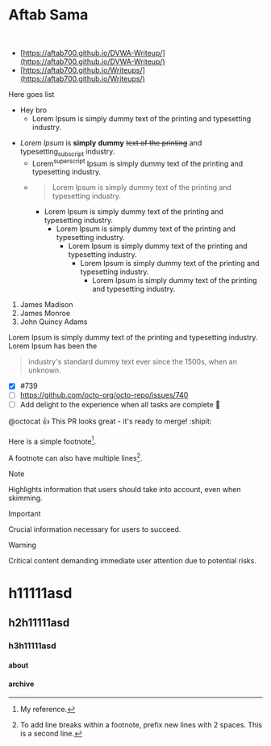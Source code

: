 

# Aftab Sama

<br />


- [https://aftab700.github.io/DVWA-Writeup/](https://aftab700.github.io/DVWA-Writeup/)
- [https://aftab700.github.io/Writeups/](https://aftab700.github.io/Writeups/)


Here goes list
- Hey bro
    - Lorem Ipsum is simply dummy text of the printing and typesetting industry.

* _Lorem_ *Ipsum* is __simply__ **dummy** ~~text of the printing~~ and typesetting<sub>subscript</sub> industry.
  -  Lorem<sup>superscript</sup> Ipsum is simply dummy text of the printing and typesetting industry.
  - > Lorem Ipsum is simply dummy text of the printing and typesetting industry.
    - Lorem Ipsum is simply dummy text of the printing and typesetting industry.
      - Lorem Ipsum is simply dummy text of the printing and typesetting industry.
        - Lorem Ipsum is simply dummy text of the printing and typesetting industry.
            - Lorem Ipsum is simply dummy text of the printing and typesetting industry.
                - Lorem Ipsum is simply dummy text of the printing and typesetting industry.

1. James Madison
1. James Monroe
1. John Quincy Adams

Lorem Ipsum is simply dummy text of the printing and typesetting industry. Lorem Ipsum has been the 
> industry's standard dummy text ever since the 1500s, when an unknown.

- [x] #739
- [ ] https://github.com/octo-org/octo-repo/issues/740
- [ ] Add delight to the experience when all tasks are complete :tada:

@octocat :+1: This PR looks great - it's ready to merge! :shipit:

Here is a simple footnote[^1].

A footnote can also have multiple lines[^2].

[^1]: My reference.
[^2]: To add line breaks within a footnote, prefix new lines with 2 spaces.
  This is a second line.

> [!NOTE]
> Highlights information that users should take into account, even when skimming.

> [!IMPORTANT]
> Crucial information necessary for users to succeed.

> [!WARNING]
> Critical content demanding immediate user attention due to potential risks.



# h11111asd

## h2h11111asd

### h3h11111asd

#### about

#### archive


